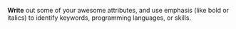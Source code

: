 **Write** out some of your awesome attributes, and use emphasis (like bold or italics) to identify keywords, programming languages, or skills. 
